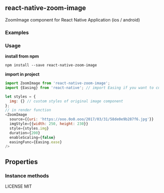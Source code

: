## react-native-zoom-image

ZoomImage component for React Native Application (ios / android)


### Examples


### Usage

**install from npm**

``` shell
npm install --save react-native-zoom-image
```

**import in project**

``` js
import ZoomImage from 'react-native-zoom-image';
import {Easing} from 'react-native'; // import Easing if you want to customize easing function
```

```js
let styles = {
  img: {} // custom styles of original image component
};
// in render function
<ZoomImage
  source={{uri: 'https://ooo.0o0.ooo/2017/03/31/58de0e9b287f6.jpg'}}
  imgStyle={{width: 250, height: 230}}
  style={styles.img}
  duration={200}
  enableScaling={false}
  easingFunc={Easing.ease}
/>
```

## Properties

### Instance methods

LICENSE MIT
